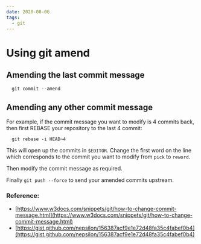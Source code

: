 ```yaml
---
date: 2020-08-06
tags:
  - git
---
```


# Using git amend

## Amending the last commit message

```
  git commit --amend
```
    
## Amending any other commit message

For example, if the commit message you want to modify is 4 commits back, then first REBASE your repository to the last 4 commit:

```
  git rebase -i HEAD~4
```

This will open up the commits in `$EDITOR`. Change the first word on the line which corresponds to the commit you want to modify from `pick` to `reword`.

Then modify the commit message as required.

Finally `git push --force` to send your amended commits upstream.

### Reference:

  - [https://www.w3docs.com/snippets/git/how-to-change-commit-message.html](https://www.w3docs.com/snippets/git/how-to-change-commit-message.html)
  - [https://gist.github.com/nepsilon/156387acf9e1e72d48fa35c4fabef0b4](https://gist.github.com/nepsilon/156387acf9e1e72d48fa35c4fabef0b4)
